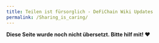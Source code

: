 ```yaml
---
title: Teilen ist fürsorglich - DeFiChain Wiki Updates
permalink: /Sharing_is_caring/
---
```


**Diese Seite wurde noch nicht übersetzt. Bitte hilf mit! ❤**
